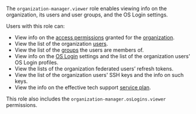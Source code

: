The `organization-manager.viewer` role enables viewing info on the organization, its users and user groups, and the OS Login settings.

Users with this role can:
* View info on the [access permissions](../../iam/concepts/access-control/index.md) granted for the [organization](../../organization/quickstart.md).
* View the list of the organization [users](../../overview/roles-and-resources.md#users).
* View the list of the [groups](../../organization/concepts/groups.md) the users are members of.
* View info on the [OS Login](../../organization/concepts/os-login.md) settings and the list of the organization users' OS Login profiles.
* View the lists of the organization federated users’ refresh tokens.
* View the list of the organization users' SSH keys and the info on such keys.
* View the info on the effective tech support [service plan](../../support/pricing.md#effective-plans).

This role also includes the `organization-manager.osLogins.viewer` permissions.